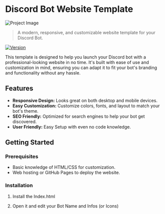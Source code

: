 # Discord Bot Website Template

![Project Image](https://files.catbox.moe/n03rwx.PNG)

> A modern, responsive, and customizable website template for your Discord Bot.


[![Version](https://img.shields.io/badge/version-1.0.0-blue.svg)](1.0)


This template is designed to help you launch your Discord bot with a professional-looking website in no time. It's built with ease of use and customization in mind, ensuring you can adapt it to fit your bot's branding and functionality without any hassle.

## Features

- **Responsive Design:** Looks great on both desktop and mobile devices.
- **Easy Customization:** Customize colors, fonts, and layout to match your bot's theme.
- **SEO Friendly:** Optimized for search engines to help your bot get discovered.
- **User Friendly:** Easy Setup with even no code knowledge.

## Getting Started

### Prerequisites

- Basic knowledge of HTML/CSS for customization.
- Web hosting or GitHub Pages to deploy the website.

### Installation

1. Install the Index.html 

2. Open it and edit your Bot Name and Infos (or Icons)
